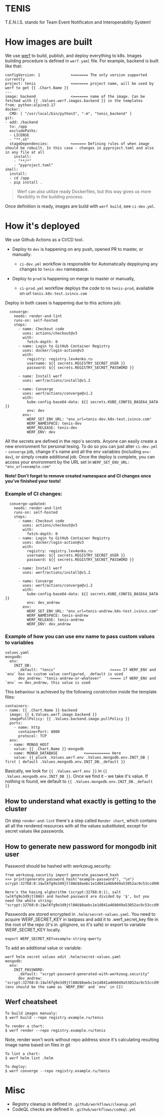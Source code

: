 # TENIS

T.E.N.I.S. stands for Team Event Notificaton and Interoperability System!

# How images are built
We use [werf](werf.io) to build, publish, and deploy everything to k8s.
Images building procedure is defined in `werf.yaml` file.
For example, backend is built like that:
```
configVersion: 1              <======= The only version supported currently
project: tenis                <======= project name, will be used by werf to get {{ .Chart.Name }}
---
image: backend                <======= name of the image. Can be fetched with {{ .Values.werf.images.backend }} in the templates
from: python:alpine3.17
docker:
  CMD: [ "/usr/local/bin/python3", "-m", "tenis_backend" ]
git:
- add: /backend
  to: /app
  excludePaths:
  - LICENSE
  - "**.sh"
  stageDependencies:          <====== Defining rules of when image should be rebuilt. In this case - changes in pyproject.toml and also in any file at all
    install:
    - "**/*"
    - "pyproject.toml"
shell:
  install:
  - cd /app
  - pip install .

```
> Werf can also utilize ready Dockerfiles, but this way gives us more flexibility in the building process.

Once definition is ready, images are build with `werf build`, see `ci-dev.yml`.
# How it's deployed
We use Github Actions as a CI/CD tool.
- Deploy to `dev` is happening on any push, opened PR to master, or manually.
    - `ci-dev.yml` workflow is responsible for Automatically depploying any changes to `tenis-dev` namespace.

- Deploy to `prod` is happening on merge to master or manually,
    - `ci-prod.yml` workflow deploys the code to ns `tenis-prod`, available on url `tenis.k8s-test.ivinco.com`




Deploy in both cases is happening due to this actions job:
```
  converge:
    needs: render-and-lint
    runs-on: self-hosted
    steps:
      - name: Checkout code
        uses: actions/checkout@v3
        with:
          fetch-depth: 0
      - name: Login to GitHub Container Registry
        uses: docker/login-action@v3
        with:
          registry: registry.lev4enko.ru
          username: ${{ secrets.REGISTRY_SECRET_USER }}
          password: ${{ secrets.REGISTRY_SECRET_PASSWORD }}

      - name: Install werf
        uses: werf/actions/install@v1.2

      - name: Converge
        uses: werf/actions/converge@v1.2
        with:
          kube-config-base64-data: ${{ secrets.KUBE_CONFIG_BASE64_DATA }}
          env: dev
        env:
          WERF_SET_ENV_URL: "env_url=tenis-dev.k8s-test.ivinco.com"
          WERF_NAMESPACE: tenis-dev
          WERF_RELEASE: tenis-dev
          WERF_ENV: dev

```
All the secrets are defined in the repo's secrets.
Anyone can easily create a new environment for personal tesing. To do so you can just alter `ci-dev.yml` - `converge` job, change it's name and all the env variables (including `env: dev`), or simply create additional job.
Once the deploy is complete, you can access your environment by the URL set in `WERF_SET_ENV_URL: "env_url=example.com"`

**Note! Don't forget to remove created namespace and CI changes once you've finished your tests!**

### Example of CI changes:
```
  converge-updated:
    needs: render-and-lint
    runs-on: self-hosted
    steps:
      - name: Checkout code
        uses: actions/checkout@v3
        with:
          fetch-depth: 0
      - name: Login to GitHub Container Registry
        uses: docker/login-action@v3
        with:
          registry: registry.lev4enko.ru
          username: ${{ secrets.REGISTRY_SECRET_USER }}
          password: ${{ secrets.REGISTRY_SECRET_PASSWORD }}

      - name: Install werf
        uses: werf/actions/install@v1.2

      - name: Converge
        uses: werf/actions/converge@v1.2
        with:
          kube-config-base64-data: ${{ secrets.KUBE_CONFIG_BASE64_DATA }}
          env: dev_andrew
        env:
          WERF_SET_ENV_URL: "env_url=tenis-andrew.k8s-test.ivinco.com"
          WERF_NAMESPACE: tenis-andrew
          WERF_RELEASE: tenis-andrew
          WERF_ENV: dev_andrew
```
### Example of how you can use env name to pass custom values to variables
```
values.yaml
mongodb:
  env:
    INIT_DB:
      _default: "tenis"                         <==== If WERF_ENV and `env` has no custom value configured, _default is used
      dev_andrew: "tenis-andrew-or-whatever"    <==== if WERF_ENV and `env` == dev_andrew, this value is used
```
This behaviour is achieved by the following constriction inside the template files:
```
containers:
- name: {{ .Chart.Name }}-backend
  image: {{ $.Values.werf.image.backend }}
  imagePullPolicy: {{ .Values.backend.image.pullPolicy }}
  ports:
    - name: http
      containerPort: 8000
      protocol: TCP
  env:
  - name: MONGO_HOST
    value: {{ .Chart.Name }}-mongodb
  - name: MONGO_DATABASE            <=========== Here
    value: {{ pluck .Values.werf.env .Values.mongodb.env.INIT_DB | first | default .Values.mongodb.env.INIT_DB._default }}
```
Basically, we look for `{{ .Values.werf.env }}` in `{{ .Values.mongodb.env.INIT_DB }}`. Once we find it - we take it's value. If nothing is found, we default to `{{ .Values.mongodb.env.INIT_DB._default }}`


## How to understand what exactly is getting to the cluster
On step `render-and-lint` there's a step called `Render chart`, which contains all all the rendered resources with all the values substituted, except for secret values like passwords.

## How to generate new password for mongodb init user
Password should be hashed with werkzeug.security:
```
from werkzeug.security import generate_password_hash
>>> print(generate_password_hash("example-password"), "\n")
scrypt:32768:8:1$wlKfg9o3d9jtl0AU$0aebc1e1d841a46b049a53052ac9c53ccd998975ce84b0dd98089029f072b360316a9c0283e0ef26aa313835b29bf5ad4e8c1674737953ffcc0c2647fe912d64

Here's the hasing alghorithm (scrypt:32768:8:1), salt (wlKfg9o3d9jtl0AU) and hashed password are divided by '$', but you need the whole string:
"scrypt:32768:8:1$wlKfg9o3d9jtl0AU$0aebc1e1d841a46b049a53052ac9c53ccd998975ce84b0dd98089029f072b360316a9c0283e0ef26aa313835b29bf5ad4e8c1674737953ffcc0c2647fe912d64"

```
Passwords are stored encrypted in `.helm/secret-values.yaml`. You need to acquire WERF_SECRET_KEY in lastpass and add it to .werf_secret_key file in the root of the repo (it's in .gitignore, so it's safe) or export to variable WERF_SECRET_KEY locally.
```
export WERF_SECRET_KEY=example-string-qwerty
```
To add an additional value or variable:
```
werf helm secret values edit .helm/secret-values.yaml
mongodb:
  env:
    INIT_PASSWORD:
      _default: "scrypt-password-generated-with-werkzeug.security"
      dev_andrew: "scrypt:32768:8:1$wlKfg9o3d9jtl0AU$0aebc1e1d841a46b049a53052ac9c53ccd998975ce84b0dd98089029f072b360316a9c0283e0ef26aa313835b29bf5ad4e8c1674737953ffcc0c2647fe912d64" (env should be the same as `WERF_ENV` and `env` in CI)
```


## Werf cheatsheet

```
To build images manualy:
$ werf build --repo registry.example.ru/tenis
```
```
To render a chart:
$ werf render --repo registry.example.ru/tenis
```
Note, render won't work without repo address since it's calculating resulting image name based on files in git

```
To lint a chart:
$ werf helm lint .helm
```

```
To deploy:
$ werf converge --repo registry.example.ru/tenis
```

# Misc
- Registry cleanup is defined in `.github/workflows/cleanup.yml`
- CodeQL checks are defined in `.github/workflows/codeql.yml`
